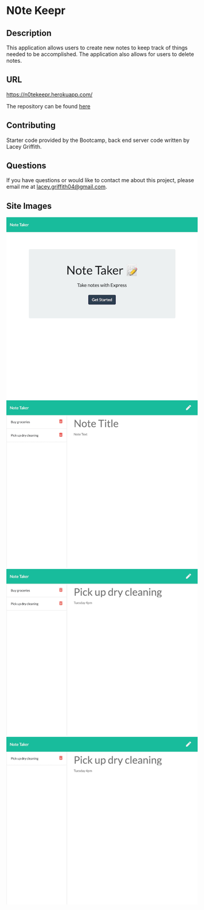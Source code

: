 # N0te Keepr

## Description
This application allows users to create new notes to keep track of things needed to be accomplished. The application also allows for users to delete notes.

## URL
https://n0tekeepr.herokuapp.com/

The repository can be found [here](https://github.com/lacey-griffith/miniature-eureka)

## Contributing
Starter code provided by the Bootcamp, back end server code written by Lacey Griffith.

## Questions
If you have questions or would like to contact me about this project, please email me at lacey.griffith04@gmail.com.

## Site Images
![Site Image](images/landing.png)
![Site Image](images/notes_example.png)
![Site Image](images/notes_example2.png)
![Site Image](images/notes_example3.png)